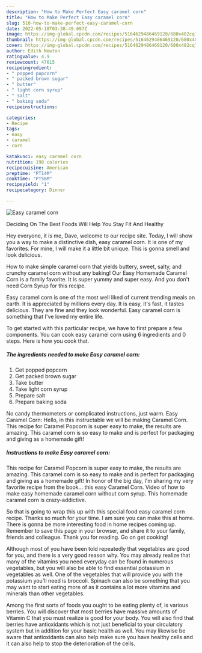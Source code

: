 ```yaml
---
description: "How to Make Perfect Easy caramel corn"
title: "How to Make Perfect Easy caramel corn"
slug: 510-how-to-make-perfect-easy-caramel-corn
date: 2022-05-18T03:38:49.697Z
image: https://img-global.cpcdn.com/recipes/5164629486469120/680x482cq70/easy-caramel-corn-recipe-main-photo.jpg
thumbnail: https://img-global.cpcdn.com/recipes/5164629486469120/680x482cq70/easy-caramel-corn-recipe-main-photo.jpg
cover: https://img-global.cpcdn.com/recipes/5164629486469120/680x482cq70/easy-caramel-corn-recipe-main-photo.jpg
author: Edith Newton
ratingvalue: 4.9
reviewcount: 47615
recipeingredient:
- " popped popcorn"
- " packed brown sugar"
- " butter"
- " light corn syrup"
- " salt"
- " baking soda"
recipeinstructions:

categories:
- Recipe
tags:
- easy
- caramel
- corn

katakunci: easy caramel corn 
nutrition: 198 calories
recipecuisine: American
preptime: "PT14M"
cooktime: "PT56M"
recipeyield: "1"
recipecategory: Dinner

---
```



![Easy caramel corn](https://img-global.cpcdn.com/recipes/5164629486469120/680x482cq70/easy-caramel-corn-recipe-main-photo.jpg)

Deciding On The Best Foods Will Help You Stay Fit And Healthy

Hey everyone, it is me, Dave, welcome to our recipe site. Today, I will show you a way to make a distinctive dish, easy caramel corn. It is one of my favorites. For mine, I will make it a little bit unique. This is gonna smell and look delicious.

How to make simple caramel corn that yields buttery, sweet, salty, and crunchy caramel corn without any baking! Our Easy Homemade Caramel Corn is a family favorite. It is super yummy and super easy. And you don&#39;t need Corn Syrup for this recipe.

Easy caramel corn is one of the most well liked of current trending meals on earth. It is appreciated by millions every day. It is easy, it's fast, it tastes delicious. They are fine and they look wonderful. Easy caramel corn is something that I've loved my entire life.


To get started with this particular recipe, we have to first prepare a few components. You can cook easy caramel corn using 6 ingredients and 0 steps. Here is how you cook that.

<!--inarticleads1-->

##### The ingredients needed to make Easy caramel corn:

1. Get  popped popcorn
1. Get  packed brown sugar
1. Take  butter
1. Take  light corn syrup
1. Prepare  salt
1. Prepare  baking soda


No candy thermometers or complicated instructions, just warm. Easy Caramel Corn: Hello, in this instructable we will be making Caramel Corn. This recipe for Caramel Popcorn is super easy to make, the results are amazing. This caramel corn is so easy to make and is perfect for packaging and giving as a homemade gift! 

<!--inarticleads2-->

##### Instructions to make Easy caramel corn:



This recipe for Caramel Popcorn is super easy to make, the results are amazing. This caramel corn is so easy to make and is perfect for packaging and giving as a homemade gift! In honor of the big day, I&#39;m sharing my very favorite recipe from the book… this easy Caramel Corn. Video of how to make easy homemade caramel corn without corn syrup. This homemade caramel corn is crazy-addictive. 

So that is going to wrap this up with this special food easy caramel corn recipe. Thanks so much for your time. I am sure you can make this at home. There is gonna be more interesting food in home recipes coming up. Remember to save this page in your browser, and share it to your family, friends and colleague. Thank you for reading. Go on get cooking!

Although most of you have been told repeatedly that vegetables are good for you, and there is a very good reason why. You may already realize that many of the vitamins you need everyday can be found in numerous vegetables, but you will also be able to find essential potassium in vegetables as well. One of the vegetables that will provide you with the potassium you'll need is broccoli. Spinach can also be something that you may want to start eating more of as it contains a lot more vitamins and minerals than other vegetables.

Among the first sorts of foods you ought to be eating plenty of, is various berries. You will discover that most berries have massive amounts of Vitamin C that you must realize is good for your body. You will also find that berries have antioxidants which is not just beneficial to your circulatory system but in addition for your basic health as well. You may likewise be aware that antioxidants can also help make sure you have healthy cells and it can also help to stop the deterioration of the cells.
